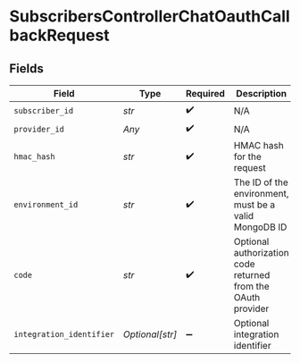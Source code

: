 # SubscribersControllerChatOauthCallbackRequest


## Fields

| Field                                                        | Type                                                         | Required                                                     | Description                                                  |
| ------------------------------------------------------------ | ------------------------------------------------------------ | ------------------------------------------------------------ | ------------------------------------------------------------ |
| `subscriber_id`                                              | *str*                                                        | :heavy_check_mark:                                           | N/A                                                          |
| `provider_id`                                                | *Any*                                                        | :heavy_check_mark:                                           | N/A                                                          |
| `hmac_hash`                                                  | *str*                                                        | :heavy_check_mark:                                           | HMAC hash for the request                                    |
| `environment_id`                                             | *str*                                                        | :heavy_check_mark:                                           | The ID of the environment, must be a valid MongoDB ID        |
| `code`                                                       | *str*                                                        | :heavy_check_mark:                                           | Optional authorization code returned from the OAuth provider |
| `integration_identifier`                                     | *Optional[str]*                                              | :heavy_minus_sign:                                           | Optional integration identifier                              |